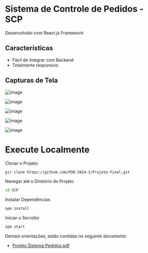 # Sistema de Controle de Pedidos - SCP

Desenvolvido com React.js Framework

## Características

- Fácil de integrar com Backend
- Totalmente responsivo

## Capturas de Tela

![image](https://github.com/POO-2024-1/Projeto-Final/assets/69059499/770ae35a-5fcc-4797-8b80-47ce8936fc5d)

![image](https://github.com/POO-2024-1/Projeto-Final/assets/69059499/c0ffc3d2-b5b9-4d2e-94ab-f7bb68ee864e)

![image](https://github.com/POO-2024-1/Projeto-Final/assets/69059499/db5c183d-cac9-42f4-a661-58c90940d364)

![image](https://github.com/POO-2024-1/Projeto-Final/assets/69059499/9e3cc799-6fa6-4223-85a7-810646f17c44)

![image](https://github.com/POO-2024-1/Projeto-Final/assets/69059499/6ab251ab-0a4c-4695-9f5d-2baaaa343fb1)

# Execute Localmente

Clonar o Projeto

```bash
git clone https://github.com/POO-2024-1/Projeto-Final.git
```

Navegar até o Diretório do Projeto

```bash
cd SCP
```

Instalar Dependências

```bash
npm install
```

Iniciar o Servidor

```bash
npm start
```
Demais orientações, estão contidas no seguinte documento

- [Projeto Sistema Pedidos.pdf](https://github.com/POO-2024-1/Projeto-Final/blob/4b6ef4d3d36a2d80a99d66e30f2ed16e535e078b/Projeto%20Sistema%20Pedidos.pdf)




